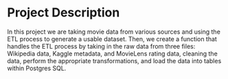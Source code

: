 # Project Description

In this project we are taking movie data from various sources and using the ETL process to generate a usable dataset. Then, we create a function that handles the ETL process by taking in the raw data from three files: Wikipedia data, Kaggle metadata, and MovieLens rating data, cleaning the data, perform the appropriate transformations, and load the data into tables within Postgres SQL.
